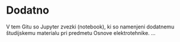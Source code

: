 # Dodatno

V tem Gitu so Jupyter zvezki (notebook), ki so namenjeni dodatnemu študijskemu materialu pri predmetu Osnove elektrotehnike. ...

